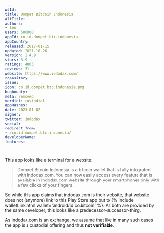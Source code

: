 ```yaml
---
wsId: 
title: Dompet Bitcoin Indonesia
altTitle: 
authors:
- leo
users: 500000
appId: co.id.dompet.btc.indonesia
appCountry: 
released: 2017-01-15
updated: 2021-10-26
version: 2.4.9
stars: 3.9
ratings: 4803
reviews: 31
website: https://www.indodax.com/
repository: 
issue: 
icon: co.id.dompet.btc.indonesia.png
bugbounty: 
meta: removed
verdict: custodial
appHashes: 
date: 2023-01-02
signer: 
twitter: indodax
social: 
redirect_from:
- /co.id.dompet.btc.indonesia/
developerName: 
features: 

---
```


This app looks like a terminal for a website:

> Dompet Bitcoin Indonesia is a bitcoin wallet that is fully integrated with
  Indodax.com. You can now easily access every feature that is available in
  Indodax.com website through your smartphones only with a few clicks of your
  fingers.

So while this app claims that indodax.com is their website, that website does
not (anymore) link to this Play Store app but to
{% include walletLink.html wallet='android/id.co.bitcoin' %}. As both are provided by the same developer,
this looks like a predecessor-successor-thing.

As indodax.com is an exchange, we assume that like in many such cases the
app is a custodial offering and thus **not verifiable**.
